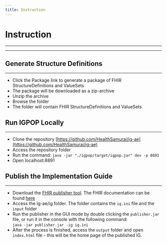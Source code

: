```yaml
---
title: Instruction
---
```


# Instruction
---
---

## Generate Structure Definitions
---

- Click the Package link to generate a package of FHIR StructureDefinitions and ValueSets
- The package will be downloaded as a zip-archive
- Unzip the archive
- Browse the folder
- The folder will contain FHIR StructureDefinitions and ValueSets

## Run IGPOP Locally
---

- Clone the repository [https://github.com/HealthSamurai/ig-ae](https://github.com/HealthSamurai/ig-ae)
- Access the repository folder
- Run the command: `java -jar "./igpop/target/igpop.jar" dev -p 8891`
- Open localhost:8891


## Publish the Implementation Guide
---

- Download the [FHIR publisher tool](https://github.com/HL7/fhir-ig-publisher/releases). The FHIR documentation can be found [here](https://confluence.hl7.org/display/FHIR/IG+Publisher+Documentation#IGPublisherDocumentation-Installing)
- Access the ig-ae/ig folder. The folder contains the `ig.ini` file and the `input` folder
- Run the publisher in the GUI mode by double clicking the `publisher.jar` file, or run it in the console with the following command:<br>
`java -jar publisher.jar -ig ig.ini`
- After the process is finished, access the `output` folder and open `index.html` file - this will be the home page of the published IG.



